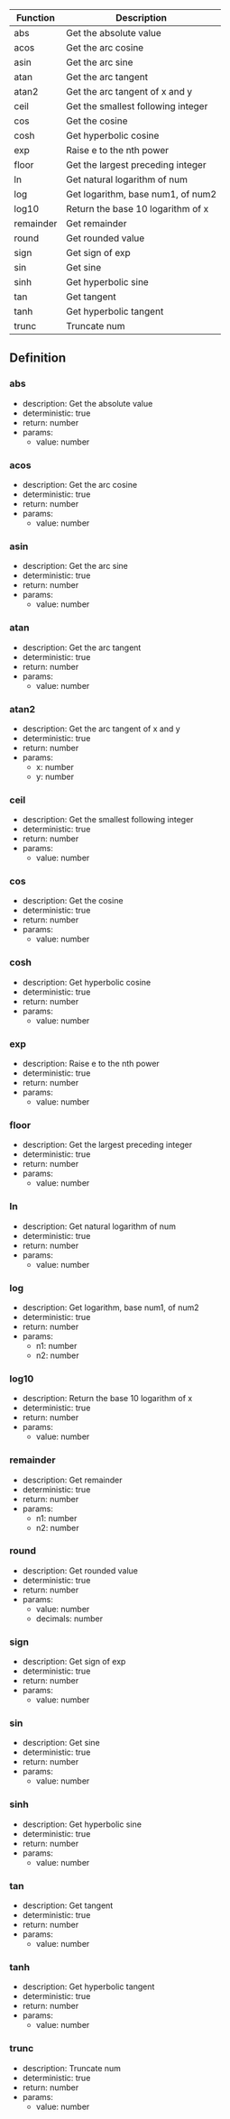 |Function    |Description                                   |
|------------|----------------------------------------------|
|abs|Get the absolute value|
|acos|Get the arc cosine|
|asin|Get the arc sine|
|atan|Get the arc tangent|
|atan2|Get the arc tangent of x and y|
|ceil|Get the smallest following integer|
|cos|Get the cosine|
|cosh|Get hyperbolic cosine|
|exp|Raise e to the nth power|
|floor|Get the largest preceding integer|
|ln|Get natural logarithm of num|
|log|Get logarithm, base num1, of num2|
|log10|Return the base 10 logarithm of x|
|remainder|Get remainder|
|round|Get rounded value|
|sign|Get sign of exp|
|sin|Get sine|
|sinh|Get hyperbolic sine|
|tan|Get tangent|
|tanh|Get hyperbolic tangent|
|trunc|Truncate num|

## Definition

### abs

- description: Get the absolute value
- deterministic: true
- return: number
- params:
	- value: number

### acos

- description: Get the arc cosine
- deterministic: true
- return: number
- params:
	- value: number

### asin

- description: Get the arc sine
- deterministic: true
- return: number
- params:
	- value: number

### atan

- description: Get the arc tangent
- deterministic: true
- return: number
- params:
	- value: number

### atan2

- description: Get the arc tangent of x and y
- deterministic: true
- return: number
- params:
	- x: number
	- y: number

### ceil

- description: Get the smallest following integer
- deterministic: true
- return: number
- params:
	- value: number

### cos

- description: Get the cosine
- deterministic: true
- return: number
- params:
	- value: number

### cosh

- description: Get hyperbolic cosine
- deterministic: true
- return: number
- params:
	- value: number

### exp

- description: Raise e to the nth power
- deterministic: true
- return: number
- params:
	- value: number

### floor

- description: Get the largest preceding integer
- deterministic: true
- return: number
- params:
	- value: number

### ln

- description: Get natural logarithm of num
- deterministic: true
- return: number
- params:
	- value: number

### log

- description: Get logarithm, base num1, of num2
- deterministic: true
- return: number
- params:
	- n1: number
	- n2: number

### log10

- description: Return the base 10 logarithm of x
- deterministic: true
- return: number
- params:
	- value: number

### remainder

- description: Get remainder
- deterministic: true
- return: number
- params:
	- n1: number
	- n2: number

### round

- description: Get rounded value
- deterministic: true
- return: number
- params:
	- value: number
	- decimals: number

### sign

- description: Get sign of exp
- deterministic: true
- return: number
- params:
	- value: number

### sin

- description: Get sine
- deterministic: true
- return: number
- params:
	- value: number

### sinh

- description: Get hyperbolic sine
- deterministic: true
- return: number
- params:
	- value: number

### tan

- description: Get tangent
- deterministic: true
- return: number
- params:
	- value: number

### tanh

- description: Get hyperbolic tangent
- deterministic: true
- return: number
- params:
	- value: number

### trunc

- description: Truncate num
- deterministic: true
- return: number
- params:
	- value: number
